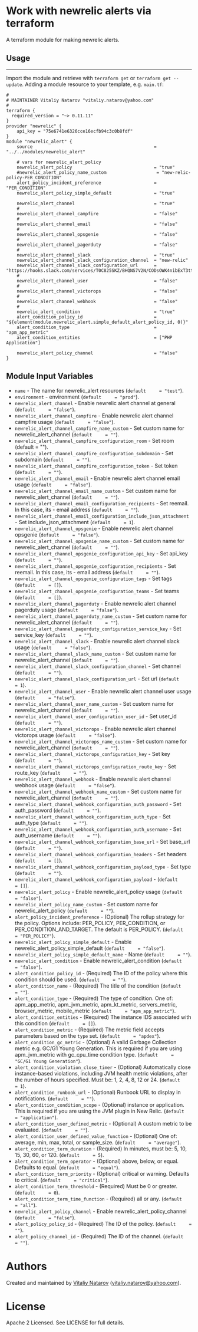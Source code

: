 # Work with newrelic alerts via terraform

A terraform module for making newrelic alerts.
 
## Usage
--------

Import the module and retrieve with ```terraform get``` or ```terraform get --update```. Adding a module resource to your template, e.g. `main.tf`:

```
#
# MAINTAINER Vitaliy Natarov "vitaliy.natarov@yahoo.com"
#
terraform {
  required_version = "~> 0.11.11"
}
provider "newrelic" {
    api_key = "75e6741e6326cce16ecfb94c3c0b8fdf"
}
module "newrelic_alert" {
    source                                              = "../../modules/newrelic_alert"
                                                        
    # vars for newrelic_alert_policy
    newrelic_alert_policy                               = "true"
    #newrelic_alert_policy_name_custom                   = "new-relic-policy-PER_CONDITION"
    alert_policy_incident_preference                    = "PER_CONDITION"
    newrelic_alert_policy_simple_default                = "true"

    newrelic_alert_channel                              = "true"
    #                                           
    newrelic_alert_channel_campfire                     = "false"
    #
    newrelic_alert_channel_email                        = "false"
    #
    newrelic_alert_channel_opsgenie                     = "false"
    #
    newrelic_alert_channel_pagerduty                    = "false"
    #
    newrelic_alert_channel_slack                        = "true"
    newrelic_alert_channel_slack_configuration_channel  = "new-relic"
    newrelic_alert_channel_slack_configuration_url      = "https://hooks.slack.com/services/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"
    #
    newrelic_alert_channel_user                         = "false"
    #
    newrelic_alert_channel_victorops                    = "false"
    #
    newrelic_alert_channel_webhook                      = "false"
    #
    newrelic_alert_condition                            = "true"                                                         
    alert_condition_policy_id                           = "${element(module.newrelic_alert.simple_default_alert_policy_id, 0)}"
    alert_condition_type                                = "apm_app_metric"
    alert_condition_entities                            = ["PHP Application"]

    newrelic_alert_policy_channel                       = "false"
}

```

Module Input Variables
----------------------
- `name` - The name for newrelic_alert resources (`default     = "test"`).
- `environment` - environment (`default     = "prod"`).
- `newrelic_alert_channel` - Enable newrelic alert channel at general (`default     = "false"`).
- `newrelic_alert_channel_campfire` - Enable newrelic alert channel campfire usage (`default     = "false"`).
- `newrelic_alert_channel_campfire_name_custom` - Set custom name for newrelic_alert_channel (`default     = ""`).
- `newrelic_alert_channel_campfire_configuration_room` - Set room (default     = "").
- `newrelic_alert_channel_campfire_configuration_subdomain` - Set subdomain (`default     = ""`).
- `newrelic_alert_channel_campfire_configuration_token` - Set token (`default     = ""`).
- `newrelic_alert_channel_email` - Enable newrelic alert channel email usage (`default     = "false"`).
- `newrelic_alert_channel_email_name_custom` - Set custom name for newrelic_alert_channel (`default     = ""`).
- `newrelic_alert_channel_email_configuration_recipients` - Set reemail. In this case, its - email address (`default     = ""`).
- `newrelic_alert_channel_email_configuration_include_json_attachment` - Set include_json_attachment (`default     = 1`).
- `newrelic_alert_channel_opsgenie` - Enable newrelic alert channel opsgenie (`default     = "false"`).
- `newrelic_alert_channel_opsgenie_name_custom` - Set custom name for newrelic_alert_channel (`default     = ""`).
- `newrelic_alert_channel_opsgenie_configuration_api_key` - Set api_key (`default     = ""`).
- `newrelic_alert_channel_opsgenie_configuration_recipients` - Set reemail. In this case, its - email address (`default     = ""`).
- `newrelic_alert_channel_opsgenie_configuration_tags` - Set tags (`default     = []`).
- `newrelic_alert_channel_opsgenie_configuration_teams` - Set teams (`default     = []`).
- `newrelic_alert_channel_pagerduty` - Enable newrelic alert channel pagerduty usage (`default     = "false"`).
- `newrelic_alert_channel_pagerduty_name_custom` - Set custom name for newrelic_alert_channel  (`default     = ""`).
- `newrelic_alert_channel_pagerduty_configuration_service_key` - Set service_key  (`default     = ""`).
- `newrelic_alert_channel_slack` - Enable newrelic alert channel slack usage  (`default     = "false"`).
- `newrelic_alert_channel_slack_name_custom` - Set custom name for newrelic_alert_channel  (`default     = ""`).
- `newrelic_alert_channel_slack_configuration_channel` - Set channel  (`default     = ""`).
- `newrelic_alert_channel_slack_configuration_url` - Set url  (`default     = 1`).
- `newrelic_alert_channel_user` - Enable newrelic alert channel user usage  (`default     = "false"`).
- `newrelic_alert_channel_user_name_custom` - Set custom name for newrelic_alert_channel  (`default     = ""`).
- `newrelic_alert_channel_user_configuration_user_id` - Set user_id  (`default     = ""`).
- `newrelic_alert_channel_victorops` - Enable newrelic alert channel victorops usage  (`default     = "false"`).
- `newrelic_alert_channel_victorops_name_custom` - Set custom name for newrelic_alert_channel  (`default     = ""`).
- `newrelic_alert_channel_victorops_configuration_key` - Set key  (`default     = ""`).
- `newrelic_alert_channel_victorops_configuration_route_key` - Set route_key  (`default     = ""`).
- `newrelic_alert_channel_webhook` - Enable newrelic alert channel webhook usage  (`default     = "false"`).
- `newrelic_alert_channel_webhook_name_custom` - Set custom name for newrelic_alert_channel  (`default     = ""`).
- `newrelic_alert_channel_webhook_configuration_auth_password` - Set auth_password  (`default     = ""`).
- `newrelic_alert_channel_webhook_configuration_auth_type` - Set auth_type  (`default     = ""`).
- `newrelic_alert_channel_webhook_configuration_auth_username` - Set auth_username  (`default     = ""`).
- `newrelic_alert_channel_webhook_configuration_base_url` - Set base_url  (`default     = ""`).
- `newrelic_alert_channel_webhook_configuration_headers` - Set headers (`default     = []`).
- `newrelic_alert_channel_webhook_configuration_payload_type` - Set type  (`default     = ""`).
- `newrelic_alert_channel_webhook_configuration_payload` - (`default     = []`).
- `newrelic_alert_policy` - Enable newrelic_alert_policy usage  (`default     = "false"`).
- `newrelic_alert_policy_name_custom` - Set custom name for newrelic_alert_policy  (`default     = ""`).
- `alert_policy_incident_preference` - (Optional) The rollup strategy for the policy. Options include: PER_POLICY, PER_CONDITION, or PER_CONDITION_AND_TARGET. The default is PER_POLICY.  (`default     = "PER_POLICY"`).
- `newrelic_alert_policy_simple_default` - Enable newrelic_alert_policy_simple_default  (`default     = "false"`).
- `newrelic_alert_policy_simple_default_name` - Name  (`default     = ""`).
- `newrelic_alert_condition` - Enable newrelic_alert_condition  (`default     = "false"`).
- `alert_condition_policy_id` - (Required) The ID of the policy where this condition should be used.  (`default     = ""`).
- `alert_condition_name` - (Required) The title of the condition  (`default     = ""`).
- `alert_condition_type` - (Required) The type of condition. One of: apm_app_metric, apm_jvm_metric, apm_kt_metric, servers_metric, browser_metric, mobile_metric  (`default     = "apm_app_metric"`).
- `alert_condition_entities` - (Required) The instance IDS associated with this condition (`default     = []`).
- `alert_condition_metric` - (Required) The metric field accepts parameters based on the `type` set.  (`default     = "apdex"`).
- `alert_condition_gc_metric` - (Optional) A valid Garbage Collection metric e.g. GC/G1 Young Generation. This is required if you are using apm_jvm_metric with gc_cpu_time condition type.  (`default     = "GC/G1 Young Generation"`).
- `alert_condition_violation_close_timer` - (Optional) Automatically close instance-based violations, including JVM health metric violations, after the number of hours specified. Must be: 1, 2, 4, 8, 12 or 24.  (`default     = 1`).
- `alert_condition_runbook_url` - (Optional) Runbook URL to display in notifications.  (`default     = ""`).
- `alert_condition_condition_scope` - (Optional) instance or application. This is required if you are using the JVM plugin in New Relic.  (`default     = "application"`).
- `alert_condition_user_defined_metric` - (Optional) A custom metric to be evaluated.  (`default     = ""`).
- `alert_condition_user_defined_value_function` - (Optional) One of: average, min, max, total, or sample_size.  (`default     = "average"`).
- `alert_condition_term_duration` - (Required) In minutes, must be: 5, 10, 15, 30, 60, or 120.  (`default     = 5`).
- `alert_condition_term_operator` - (Optional) above, below, or equal. Defaults to equal.  (`default     = "equal"`).
- `alert_condition_term_priority` - (Optional) critical or warning. Defaults to critical.  (`default     = "critical"`).
- `alert_condition_term_threshold` - (Required) Must be 0 or greater.  (`default     = 0`).
- `alert_condition_term_time_function` - (Required) all or any.  (`default     = "all"`).
- `newrelic_alert_policy_channel` - Enable newrelic_alert_policy_channel  (`default     = "false"`).
- `alert_policy_policy_id` - (Required) The ID of the policy.  (`default     = ""`).
- `alert_policy_channel_id` - (Required) The ID of the channel.  (`default     = ""`).


Authors
=======

Created and maintained by [Vitaliy Natarov](https://github.com/SebastianUA)
(vitaliy.natarov@yahoo.com).

License
=======

Apache 2 Licensed. See LICENSE for full details.

